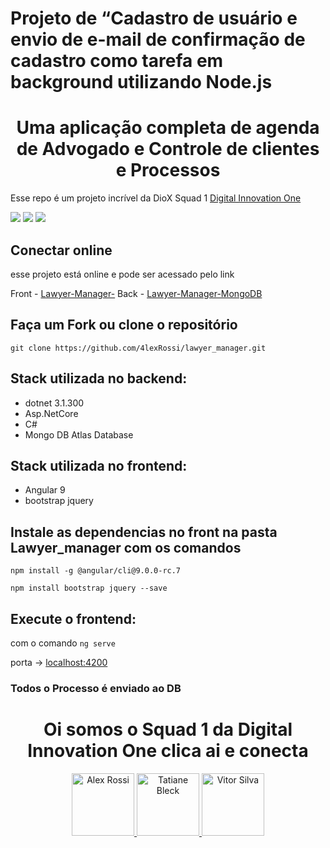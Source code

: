 # Projeto de “Cadastro de usuário e envio de e-mail de confirmação de cadastro como tarefa em background utilizando Node.js

<h1 align="center">Uma aplicação completa de agenda de Advogado e Controle de clientes e Processos</h1>

Esse repo é um projeto incrível da DioX Squad 1
[Digital Innovation One](https://digitalinnovation.one/sign-up?ref=QFX2ZVP4RU)

![](https://img.shields.io/github/stars/4lexRossi/lawyer_manager.svg) ![](https://img.shields.io/github/forks/4lexRossi/lawyer_manager.svg) ![](https://img.shields.io/github/issues/4lexRossi/lawyer_manager.svg)

## Conectar online
esse projeto está online e pode ser acessado pelo link

Front - [Lawyer-Manager-](https://dio-process-ui.herokuapp.com/)
Back - [Lawyer-Manager-MongoDB](https://dio-process.herokuapp.com/swagger/index.html)

## Faça um Fork ou clone o repositório 

`git clone https://github.com/4lexRossi/lawyer_manager.git`

## Stack utilizada no backend:

 * dotnet 3.1.300
 * Asp.NetCore
 * C#
 * Mongo DB Atlas Database

## Stack utilizada no frontend:

 * Angular 9
 * bootstrap jquery

## Instale as dependencias no front na pasta Lawyer_manager com os comandos

`npm install -g @angular/cli@9.0.0-rc.7`

`npm install bootstrap jquery --save`

## Execute o frontend:

com o comando `ng serve`

porta -> [localhost:4200](http://localhost:4200/)

### Todos o Processo é enviado ao DB


<h1 align="center">Oi somos o Squad 1 da Digital Innovation One clica ai e conecta</h1>
<p align="center">
  <a href="https://www.linkedin.com/in/4lex/">
    <img src="https://avatars3.githubusercontent.com/u/62000504?s=400&u=9077ec8b32016a8accbb59dfc8e6d217b7b1b468&v=4" title="Alex Rossi" width="100" height="100">
  </a>
  <a href="https://www.linkedin.com/in/tatianebleck/">
    <img src="https://avatars1.githubusercontent.com/u/64437890?s=400&u=c75fef0d427b4bcabf5a589009e1efe73acc4fee&v=4" title="Tatiane Bleck" width="100" height="100">
  </a>
  <a href="https://www.linkedin.com/in/victor-da-silva-a75951138/">
    <img src="https://avatars1.githubusercontent.com/u/40555247?s=400&u=1d8deee8d468da4a85bfcf44946429655a457cb0&v=4" title="Vitor Silva" width="100" height="100">
  </a>
  <!-- <a href="https://www.linkedin.com/in/victor-da-silva-a75951138/">
    <img src="https://avatars3.githubusercontent.com/u/62000504?s=400&u=9077ec8b32016a8accbb59dfc8e6d217b7b1b468&v=4" title="Emerson" width="100" height="100">
  </a> -->